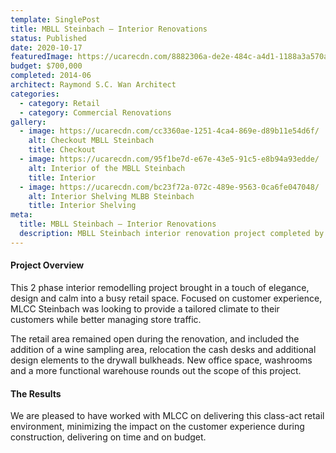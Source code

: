 ```yaml
---
template: SinglePost
title: MBLL Steinbach – Interior Renovations
status: Published
date: 2020-10-17
featuredImage: https://ucarecdn.com/8882306a-de2e-484c-a4d1-1188a3a570a0/
budget: $700,000
completed: 2014-06
architect: Raymond S.C. Wan Architect
categories:
  - category: Retail
  - category: Commercial Renovations
gallery:
  - image: https://ucarecdn.com/cc3360ae-1251-4ca4-869e-d89b11e54d6f/
    alt: Checkout MBLL Steinbach
    title: Checkout
  - image: https://ucarecdn.com/95f1be7d-e67e-43e5-91c5-e8b94a93edde/
    alt: Interior of the MBLL Steinbach
    title: Interior
  - image: https://ucarecdn.com/bc23f72a-072c-489e-9563-0ca6fe047048/
    alt: Interior Shelving MLBB Steinbach
    title: Interior Shelving
meta:
  title: MBLL Steinbach – Interior Renovations
  description: MBLL Steinbach interior renovation project completed by WinnPro
---
```

#### Project Overview

This 2 phase interior remodelling project brought in a touch of elegance, design and calm into a busy retail space. Focused on customer experience, MLCC Steinbach was looking to provide a tailored climate to their customers while better managing store traffic.

The retail area remained open during the renovation, and included the addition of a wine sampling area, relocation the cash desks and additional design elements to the drywall bulkheads. New office space, washrooms and a more functional warehouse rounds out the scope of this project.

#### The Results

We are pleased to have worked with MLCC on delivering this class-act retail environment, minimizing the impact on the customer experience during construction, delivering on time and on budget.